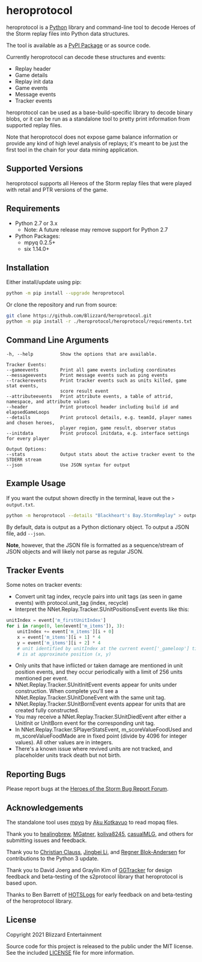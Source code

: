# heroprotocol

heroprotocol is a [Python](https://www.python.org/downloads/) library and command-line tool to decode Heroes of the Storm replay files into Python data structures.

The tool is available as a [PyPI Package](https://pypi.org/project/heroprotocol/) or as source code.

Currently heroprotocol can decode these structures and events:

* Replay header
* Game details
* Replay init data
* Game events
* Message events
* Tracker events

heroprotocol can be used as a base-build-specific library to decode binary blobs, or it can be run as a standalone tool
to pretty print information from supported replay files.

Note that heroprotocol does not expose game balance information or provide any kind of high level analysis of replays;
it's meant to be just the first tool in the chain for your data mining application.

## Supported Versions

heroprotocol supports all Hereos of the Storm replay files that were played with retail and PTR versions of the game.

## Requirements

* Python 2.7 or 3.x
  * Note: A future release may remove support for Python 2.7
* Python Packages:
  * mpyq 0.2.5+
  * six 1.14.0+

## Installation

Either install/update using pip:

```bash
python -m pip install --upgrade heroprotocol
```

Or clone the repository and run from source:

```bash
git clone https://github.com/Blizzard/heroprotocol.git
python -m pip install -r ./heroprotocol/heroprotocol/requirements.txt
```

## Command Line Arguments

```plain
-h, --help          Show the options that are available.

Tracker Events:
--gameevents        Print all game events including coordinates
--messageevents     Print message events such as ping events
--trackerevents     Print tracker events such as units killed, game stat events,
                    score result event
--attributeevents   Print attribute events, a table of attrid, namespace, and attribute values
--header            Print protocol header including build id and elapsedGameLoops
--details           Print protocol details, e.g. teamId, player names and chosen heroes,
                    player region, game result, observer status
--initdata          Print protocol initdata, e.g. interface settings for every player

Output Options:
--stats             Output stats about the active tracker event to the STDERR stream
--json              Use JSON syntax for output
```

## Example Usage

If you want the output shown directly in the terminal, leave out the `> output.txt`.

```bash
python -m heroprotocol --details "Blackheart's Bay.StormReplay" > output.txt
```

By default, data is output as a Python dictionary object. To output a JSON file, add `--json`.

**Note**, however, that the JSON file is formatted as a sequence/stream of JSON objects and
will likely not parse as regular JSON.

## Tracker Events

Some notes on tracker events:

* Convert unit tag index, recycle pairs into unit tags (as seen in game events) with protocol.unit_tag (index, recycle)
* Interpret the NNet.Replay.Tracker.SUnitPositionsEvent events like this:

```python
unitIndex = event['m_firstUnitIndex']
for i in range(0, len(event['m_items']), 3):
    unitIndex += event['m_items'][i + 0]
    x = event['m_items'][i + 1] * 4
    y = event['m_items'][i + 2] * 4
    # unit identified by unitIndex at the current event['_gameloop'] time
    # is at approximate position (x, y)
```

* Only units that have inflicted or taken damage are mentioned in unit position events, and they occur periodically with a limit of 256 units mentioned per event.
* NNet.Replay.Tracker.SUnitInitEvent events appear for units under construction. When complete you'll see a NNet.Replay.Tracker.SUnitDoneEvent with the same unit tag.
* NNet.Replay.Tracker.SUnitBornEvent events appear for units that are created fully constructed.
* You may receive a NNet.Replay.Tracker.SUnitDiedEvent after either a UnitInit or UnitBorn event for the corresponding unit tag.
* In NNet.Replay.Tracker.SPlayerStatsEvent, m_scoreValueFoodUsed and m_scoreValueFoodMade are in fixed point (divide by 4096 for integer values). All other values are in integers.
* There's a known issue where revived units are not tracked, and placeholder units track death but not birth.

## Reporting Bugs

Please report bugs at the [Heroes of the Storm Bug Report Forum](https://us.forums.blizzard.com/en/heroes/c/bug-report).

## Acknowledgements

The standalone tool uses [mpyq](https://github.com/eagleflo/mpyq) by
[Aku Kotkavuo](https://github.com/eagleflo) to read mopaq files.

Thank you to [healingbrew](https://github.com/healingbrew), [MGatner](https://github.com/mgatner),
[koliva8245](https://github.com/koliva8245), [casualMLG](https://github.com/casualmlg), and others for submitting issues
and feedback.

Thank you to [Christian Clauss](https://github.com/cclauss), [Jingbei Li](https://github.com/petronny), and
[Regner Blok-Andersen](https://github.com/regner) for contributions to the Python 3 update.

Thank you to David Joerg and Graylin Kim of [GGTracker](http://www.ggtracker.com) for design feedback and beta-testing of
the s2protocol library that heroprotocol is based upon.

Thanks to Ben Barrett of [HOTSLogs](http://www.hotslogs.com) for early feedback on and beta-testing of the heroprotocol
library.

## License

Copyright 2021 Blizzard Entertainment

Source code for this project is released to the public under the MIT license.
See the included [LICENSE](LICENSE) file for more information.
